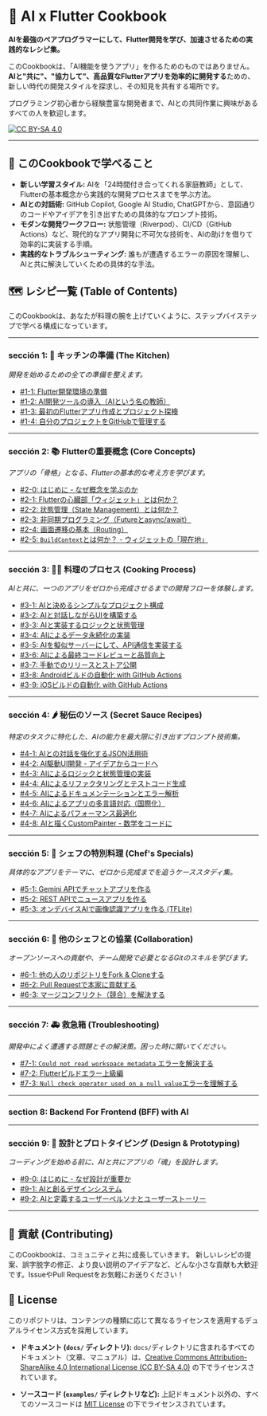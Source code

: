 # 🍳 AI x Flutter Cookbook

**AIを最強のペアプログラマーにして、Flutter開発を学び、加速させるための実践的なレシピ集。**

このCookbookは、「AI機能を使うアプリ」を作るためのものではありません。
**AIと"共に"、"協力して"、高品質なFlutterアプリを効率的に開発する**ための、新しい時代の開発スタイルを探求し、その知見を共有する場所です。

プログラミング初心者から経験豊富な開発者まで、AIとの共同作業に興味があるすべての人を歓迎します。

[![CC BY-SA 4.0][cc-by-sa-shield]][cc-by-sa]

[cc-by-sa]: http://creativecommons.org/licenses/by-sa/4.0/
[cc-by-sa-shield]: https://img.shields.io/badge/License-CC%20BY--SA%204.0-lightgrey.svg

---

## 📖 このCookbookで学べること

*   **新しい学習スタイル:** AIを「24時間付き合ってくれる家庭教師」として、Flutterの基本概念から実践的な開発プロセスまでを学ぶ方法。
*   **AIとの対話術:** GitHub Copilot, Google AI Studio, ChatGPTから、意図通りのコードやアイデアを引き出すための具体的なプロンプト技術。
*   **モダンな開発ワークフロー:** 状態管理（Riverpod）、CI/CD（GitHub Actions）など、現代的なアプリ開発に不可欠な技術を、AIの助けを借りて効率的に実装する手順。
*   **実践的なトラブルシューティング:** 誰もが遭遇するエラーの原因を理解し、AIと共に解決していくための具体的な手法。

## 🗺️ レシピ一覧 (Table of Contents)

このCookbookは、あなたが料理の腕を上げていくように、ステップバイステップで学べる構成になっています。

---

###  sección 1: 🍳 キッチンの準備 (The Kitchen)
*開発を始めるための全ての準備を整えます。*

*   [#1-1: Flutter開発環境の準備](docs/01_the_kitchen/01_setting_up_flutter.md)
*   [#1-2: AI開発ツールの導入（AIという名の教師）](docs/01_the_kitchen/02_ai_development_tools.md)
*   [#1-3: 最初のFlutterアプリ作成とプロジェクト探検](docs/01_the_kitchen/03_creating_first_app.md)
*   [#1-4: 自分のプロジェクトをGitHubで管理する](docs/01_the_kitchen/04_managing_project_with_github.md)

---

### sección 2: 📚 Flutterの重要概念 (Core Concepts)
*アプリの「骨格」となる、Flutterの基本的な考え方を学びます。*

*   [#2-0: はじめに - なぜ概念を学ぶのか](docs/02_core_concepts/00_introduction.md)
*   [#2-1: Flutterの心臓部「ウィジェット」とは何か？](docs/02_core_concepts/01_what_is_a_widget.md)
*   [#2-2: 状態管理（State Management）とは何か？](docs/02_core_concepts/02_state_management_basics.md)
*   [#2-3: 非同期プログラミング（Futureとasync/await）](docs/02_core_concepts/03_async_programming.md)
*   [#2-4: 画面遷移の基本（Routing）](docs/02_core_concepts/04_introduction_to_routing.md)
*   [#2-5: `BuildContext`とは何か？ - ウィジェットの「現在地」](docs/02_core_concepts/05_understanding_build_context.md)

---

### sección 3: 🧑‍🍳 料理のプロセス (Cooking Process)
*AIと共に、一つのアプリをゼロから完成させるまでの開発フローを体験します。*

*   [#3-1: AIと決めるシンプルなプロジェクト構成](docs/03_cooking_process/01_simple_project_structure_with_ai.md)
*   [#3-2: AIと対話しながらUIを構築する](docs/03_cooking_process/02_building_ui_with_ai.md)
*   [#3-3: AIと実装するロジックと状態管理](docs/03_cooking_process/03_implementing_logic_with_ai.md)
*   [#3-4: AIによるデータ永続化の実装](docs/03_cooking_process/04_implementing_persistence_with_ai.md)
*   [#3-5: AIを擬似サーバーにして、API通信を実装する](docs/03_cooking_process/05_api_integration_with_ai.md)
*   [#3-6: AIによる最終コードレビューと品質向上](docs/03_cooking_process/06_finalizing_with_ai_code_review.md)
*   [#3-7: 手動でのリリースとストア公開](docs/03_cooking_process/07_manual_release_and_publication.md)
*   [#3-8: Androidビルドの自動化 with GitHub Actions](docs/03_cooking_process/08_ci_cd_with_github_actions_android.md)
*   [#3-9: iOSビルドの自動化 with GitHub Actions](docs/03_cooking_process/09_ci_cd_with_github_actions_ios.md)

---

### sección 4: 🌶️ 秘伝のソース (Secret Sauce Recipes)
*特定のタスクに特化した、AIの能力を最大限に引き出すプロンプト技術集。*

*   [#4-1: AIとの対話を強化するJSON活用術](docs/04_secret_sauce_recipes/01_ai_communication_with_json.md)
*   [#4-2: AI駆動UI開発 - アイデアからコードへ](docs/04_secret_sauce_recipes/02_ai_driven_ui_generation.md)
*   [#4-3: AIによるロジックと状態管理の実装](docs/04_secret_sauce_recipes/03_implementing_logic_with_ai.md)   
*   [#4-4: AIによるリファクタリングとテストコード生成](docs/04_secret_sauce_recipes/04_refactoring_and_testing_with_ai.md)
*   [#4-5: AIによるドキュメンテーションとエラー解析](docs/04_secret_sauce_recipes/05_documentation_and_error_analysis_with_ai.md)
*   [#4-6: AIによるアプリの多言語対応（国際化）](docs/04_secret_sauce_recipes/06_translating_app_with_ai.md)
*   [#4-7: AIによるパフォーマンス最適化](docs/04_secret_sauce_recipes/07_optimizing_performance_with_ai.md/)
*   [#4-8: AIと描くCustomPainter - 数学をコードに](docs/04_secret_sauce_recipes/08_writing_custom_painter_with_ai.md)

---

### sección 5: 🌟 シェフの特別料理 (Chef's Specials)
*具体的なアプリをテーマに、ゼロから完成までを追うケーススタディ集。*

*   [#5-1: Gemini APIでチャットアプリを作る](docs/05_chefs_specials/01_building_chat_app_with_gemini.md)
*   [#5-2: REST APIでニュースアプリを作る](docs/05_chefs_specials/02_building_news_app_with_rest_api.md)
*   [#5-3: オンデバイスAIで画像認識アプリを作る (TFLite)](docs/05_chefs_specials/03_building_on_device_ai_app_with_tflite.md)

---

### sección 6: 🤝 他のシェフとの協業 (Collaboration)
*オープンソースへの貢献や、チーム開発で必要となるGitのスキルを学びます。*

*   [#6-1: 他の人のリポジトリをFork & Cloneする](docs/06_collaboration/01_fork_and_clone.md)
*   [#6-2: Pull Requestで本家に貢献する](docs/06_collaboration/02_push_and_pull_request.md)
*   [#6-3: マージコンフリクト（競合）を解決する](docs/06_collaboration/03_resolving_merge_conflicts.md)

---

### sección 7: 🚑 救急箱 (Troubleshooting)
*開発中によく遭遇する問題とその解決策。困った時に開いてください。*

*   [#7-1: `Could not read workspace metadata` エラーを解決する](docs/07_troubleshooting/01_fix_gradle_metadata_error.md)
*   [#7-2: Flutterビルドエラー上級編](docs/07_troubleshooting/02_advanced_build_troubleshooting.md)
*   [#7-3: `Null check operator used on a null value`エラーを理解する](docs/07_troubleshooting/03_understanding_null_safety_errors.md)

---

### section 8: Backend For Frontend (BFF) with AI

---


### sección 9: 🎨 設計とプロトタイピング (Design & Prototyping)
*コーディングを始める前に、AIと共にアプリの「魂」を設計します。*

*   [#9-0: はじめに - なぜ設計が重要か](docs/09_ai_for_design_and_prototyping/00_introduction.md)
*   [#9-1: AIと創るデザインシステム](docs/09_ai_for_design_and_prototyping/01_creating_a_design_system_with_ai.md)
*   [#9-2: AIと定義するユーザーペルソナとユーザーストーリー](docs/09_ai_for_design_and_prototyping/02_generating_personas_and_user_stories.md)

---



## 🤝 貢献 (Contributing)

このCookbookは、コミュニティと共に成長していきます。
新しいレシピの提案、誤字脱字の修正、より良い説明のアイデアなど、どんな小さな貢献も大歓迎です。IssueやPull Requestをお気軽にお送りください！

## 📜 License

このリポジトリは、コンテンツの種類に応じて異なるライセンスを適用するデュアルライセンス方式を採用しています。

*   **ドキュメント (`docs/` ディレクトリ):**
    `docs/`ディレクトリに含まれるすべてのドキュメント（文章、マニュアル）は、[Creative Commons Attribution-ShareAlike 4.0 International License (CC BY-SA 4.0)](http://creativecommons.org/licenses/by-sa/4.0/) の下でライセンスされています。

*   **ソースコード (`examples/` ディレクトリなど):**
    上記ドキュメント以外の、すべてのソースコードは [MIT License](LICENSE) の下でライセンスされています。